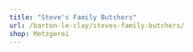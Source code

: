 ```yaml
---
title: "Steve's Family Butchers"
url: /barton-le-clay/steves-family-butchers/
shop: Metzgerei
---
```

